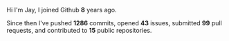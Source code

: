 Hi I'm Jay, I joined Github **8** years ago.

Since then I've pushed **1286** commits, opened **43** issues, submitted **99** pull requests, and contributed to **15** public repositories.
